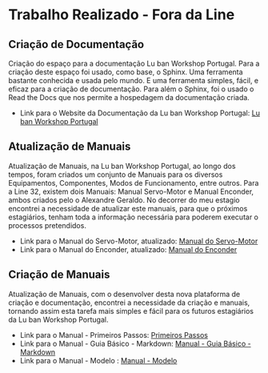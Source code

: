 # Trabalho Realizado - Fora da Line

## Criação de Documentação

Criação do espaço para a documentação Lu ban Workshop Portugal. Para a criação deste espaço foi usado, como base, o Sphinx. Uma ferramenta bastante conhecida e usada pelo mundo. E uma ferramenta simples, fácil, e eficaz para a criação de documentação. Para além o Sphinx, foi o usado o Read the Docs que nos permite a hospedagem da documentação criada.

- Link para o Website da Documentação da Lu ban Workshop Portugal: [Lu ban Workshop Portugal](https://documentacao-luban-portugal.readthedocs.io/en/latest/index.html)

## Atualização de Manuais

Atualização de Manuais, na Lu ban Workshop Portugal, ao longo dos tempos, foram criados um conjunto de Manuais para os diversos Equipamentos, Componentes, Modos de Funcionamento, entre outros. Para a Line 32, existem dois Manuais: Manual Servo-Motor e Manual Enconder, ambos criados pelo o Alexandre Geraldo. No decorrer do meu estagio encontrei a necessidade de atualizar este manuais, para que o próximos estagiários, tenham toda a informação necessária para poderem executar o processos pretendidos.

- Link para o Manual do Servo-Motor, atualizado: [Manual do Servo-Motor](https://documentacao-luban-portugal.readthedocs.io/en/latest/equipments/manuais/manual_servo.html)
- Link para o Manual do Enconder, atualizado: [Manual do Enconder](https://documentacao-luban-portugal.readthedocs.io/en/latest/equipments/manuais/manual_enconder.html)

## Criação de Manuais
Atualização de Manuais, com o desenvolver desta nova plataforma de criação e documentação, encontrei a necessidade da criação e manuais, tornando assim esta tarefa mais simples e fácil para os futuros estagiários da Lu ban Workshop Portugal.

- Link para o Manual - Primeiros Passos: [Primeiros Passos](https://documentacao-luban-portugal.readthedocs.io/en/latest/howtodo/criacao_de_documentacao/primeiros_passos.html)
- Link para o Manual - Guia Básico - Markdown: [Manual - Guia Básico - Markdown](https://documentacao-luban-portugal.readthedocs.io/en/latest/howtodocriacao_de_documentacao/guia_basico.html) 
- Link para o Manual - Modelo : [Manual - Modelo](https://documentacao-luban-portugal.readthedocs.io/en/latest/howtodo/criacao_de_documentacao/modelo.html)



